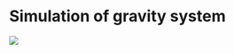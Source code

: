 # Simulation of gravity system


[![](https://img.youtube.com/vi/bltfyYw48YQ/mqdefault.jpg)](https://youtu.be/bltfyYw48YQ "")
